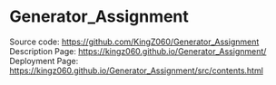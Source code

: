 # Generator_Assignment

Source code: https://github.com/KingZ060/Generator_Assignment
<br />
Description Page: https://kingz060.github.io/Generator_Assignment/
<br />
Deployment Page: https://kingz060.github.io/Generator_Assignment/src/contents.html